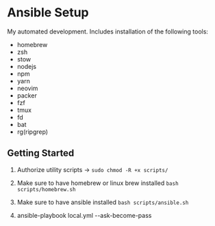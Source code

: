 # Ansible Setup

My automated development. Includes installation of the following tools:

- homebrew
- zsh
- stow
- nodejs
- npm
- yarn
- neovim
- packer
- fzf
- tmux
- fd
- bat
- rg(ripgrep)

## Getting Started

1. Authorize utility scripts -> ```sudo chmod -R +x scripts/```

2. Make sure to have homebrew or linux brew installed ```bash scripts/homebrew.sh```

3. Make sure to have ansible installed ```bash scripts/ansible.sh```

4. ansible-playbook local.yml --ask-become-pass
